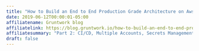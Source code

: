 ```yaml
---
title: "How to Build an End to End Production Grade Architecture on Aws Part 2"
date: 2019-06-12T00:00:01-05:00
affiliatename: Gruntwork blog
affiliatelink: https://blog.gruntwork.io/how-to-build-an-end-to-end-production-grade-architecture-on-aws-part-2-4f6e5dc30100
affiliatesummary: "Part 2: CI/CD, Multiple Accounts, Secrets Management, CDN, VPN, and Monitoring"
draft: false
---
```

